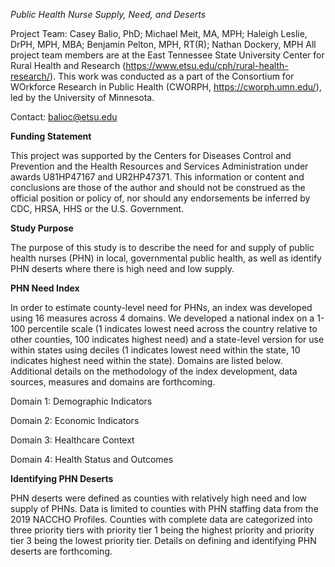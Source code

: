 *Public Health Nurse Supply, Need, and Deserts*

Project Team: Casey Balio, PhD; Michael Meit, MA, MPH; Haleigh Leslie, DrPH, MPH, MBA; Benjamin Pelton, MPH, RT(R); Nathan Dockery, MPH
All project team members are at the East Tennessee State University Center for Rural Health and Research (https://www.etsu.edu/cph/rural-health-research/). This work was conducted as a part of the Consortium for WOrkforce Research in Public Health (CWORPH, https://cworph.umn.edu/), led by the University of Minnesota.

Contact: balioc@etsu.edu

**Funding Statement**

This project was supported by the Centers for Diseases Control and Prevention and the Health Resources and Services Administration under awards U81HP47167 and UR2HP47371. ​​This information or content and conclusions are those of the author and should not be construed as the official position or policy of, nor should any endorsements be inferred by CDC, HRSA, HHS or the U.S. Government.​

**Study Purpose**

The purpose of this study is to describe the need for and supply of public health nurses (PHN) in local, governmental public health, as well as identify PHN deserts where there is high need and low supply. 

**PHN Need Index**

In order to estimate county-level need for PHNs, an index was developed using 16 measures across 4 domains. We developed a national index on a 1-100 percentile scale (1 indicates lowest need across the country relative to other counties, 100 indicates highest need) and a state-level version for use within states using deciles (1 indicates lowest need within the state, 10 indicates highest need within the state). Domains are listed below. Additional details on the methodology of the index development, data sources, measures and domains are forthcoming. 

Domain 1: Demographic Indicators

Domain 2: Economic Indicators

Domain 3: Healthcare Context

Domain 4: Health Status and Outcomes

**Identifying PHN Deserts**

PHN deserts were defined as counties with relatively high need and low supply of PHNs. Data is limited to counties with PHN staffing data from the 2019 NACCHO Profiles. Counties with complete data are categorized into three priority tiers with priority tier 1 being the highest priority and priority tier 3 being the lowest priority tier. Details on defining and identifying PHN deserts are forthcoming. 
